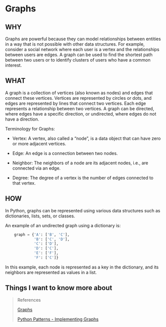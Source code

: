 # Graphs

## WHY

Graphs are powerful because they can model relationships between entities in a way that is not possible with other data structures. For example, consider a social network where each user is a vertex and the relationships between users are edges. A graph can be used to find the shortest path between two users or to identify clusters of users who have a common interest.

## WHAT

A graph is a collection of vertices (also known as nodes) and edges that connect these vertices. Vertices are represented by circles or dots, and edges are represented by lines that connect two vertices. Each edge represents a relationship between two vertices. A graph can be directed, where edges have a specific direction, or undirected, where edges do not have a direction.

Terminology for Graphs:

- Vertex: A vertex, also called a “node”, is a data object that can have zero or more adjacent vertices.

- Edge: An edge is a connection between two nodes.

- Neighbor: The neighbors of a node are its adjacent nodes, i.e., are connected via an edge.

- Degree: The degree of a vertex is the number of edges connected to that vertex.


## HOW

In Python, graphs can be represented using various data structures such as dictionaries, lists, sets, or classes. 

An example of an undirected graph using a dictionary is:

```python
    graph = {'A': ['B', 'C'],
             'B': ['C', 'D'],
             'C': ['D'],
             'D': ['C'],
             'E': ['F'],
             'F': ['C']}
```

In this example, each node is represented as a key in the dictionary, and its neighbors are represented as values in a list.

## Things I want to know more about

> References
>
>[Graphs](https://codefellows.github.io/common_curriculum/data_structures_and_algorithms/Code_401/class-35/resources/graphs.html)
>
>[Python Patterns - Implementing Graphs](https://www.python.org/doc/essays/graphs/)